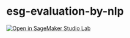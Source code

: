 # esg-evaluation-by-nlp

[![Open in SageMaker Studio Lab](https://studiolab.sagemaker.aws/studiolab.svg)](https://github.com/icoxfog417/esg-evaluation-by-nlp/blob/master/notebooks/check_esg_evaluation_automatically_lab.ipynb)
